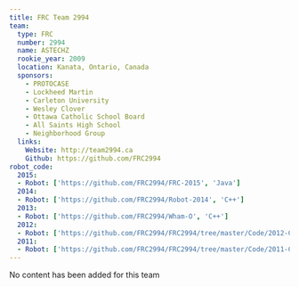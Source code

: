 ```yaml
---
title: FRC Team 2994
team:
  type: FRC
  number: 2994
  name: ASTECHZ
  rookie_year: 2009
  location: Kanata, Ontario, Canada
  sponsors:
    - PROTOCASE
    - Lockheed Martin
    - Carleton University
    - Wesley Clover
    - Ottawa Catholic School Board
    - All Saints High School
    - Neighborhood Group
  links:
    Website: http://team2994.ca
    Github: https://github.com/FRC2994
robot_code:
  2015:
  - Robot: ['https://github.com/FRC2994/FRC-2015', 'Java']
  2014:
  - Robot: ['https://github.com/FRC2994/Robot-2014', 'C++']
  2013:
  - Robot: ['https://github.com/FRC2994/Wham-O', 'C++']
  2012:
  - Robot: ['https://github.com/FRC2994/FRC2994/tree/master/Code/2012-Competition', 'C++']
  2011:
  - Robot: ['https://github.com/FRC2994/FRC2994/tree/master/Code/2011-Competition', 'C++']
---
```

No content has been added for this team